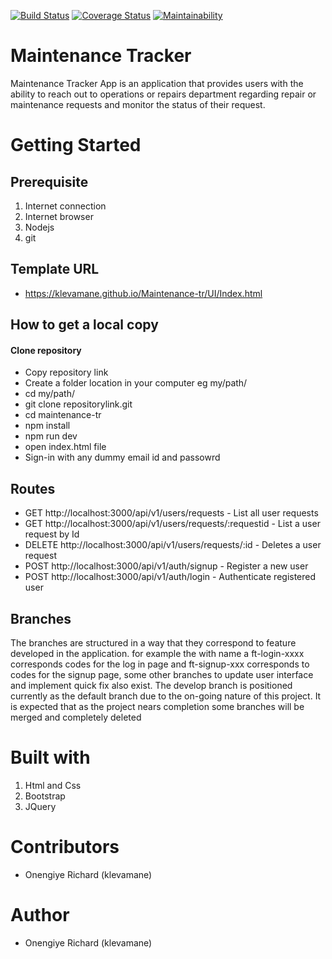 [![Build Status](https://travis-ci.org/klevamane/Maintenance-tr.svg?branch=feature)](https://travis-ci.org/klevamane/Maintenance-tr) [![Coverage Status](https://coveralls.io/repos/github/klevamane/Maintenance-tr/badge.svg?branch=feature)](https://coveralls.io/github/klevamane/Maintenance-tr?branch=feature) [![Maintainability](https://api.codeclimate.com/v1/badges/1e818cfeb6e60ac2c268/maintainability)](https://codeclimate.com/github/klevamane/Maintenance-tr/maintainability)



# Maintenance Tracker
Maintenance Tracker App is an application that provides users with the ability to reach out to
operations or repairs department regarding repair or maintenance requests and monitor the
status of their request.

# Getting Started

## Prerequisite
1. Internet connection
2. Internet browser
3. Nodejs
4. git

## Template URL
* https://klevamane.github.io/Maintenance-tr/UI/Index.html

## How to get a local copy
#### Clone repository
* Copy repository link
* Create a folder location in your computer eg my/path/
* cd my/path/
* git clone repositorylink.git
* cd maintenance-tr
* npm install
* npm run dev
* open index.html file
* Sign-in with any dummy email id and passowrd

## Routes

* GET http://localhost:3000/api/v1/users/requests - List all user requests
* GET http://localhost:3000/api/v1/users/requests/:requestid - List a user request by Id
* DELETE http://localhost:3000/api/v1/users/requests/:id - Deletes a user request
* POST http://localhost:3000/api/v1/auth/signup - Register a new user
* POST http://localhost:3000/api/v1/auth/login - Authenticate registered user

## Branches
The branches are structured in a way that they correspond to feature developed in the application. for example the with name a ft-login-xxxx corresponds codes for the log in page and ft-signup-xxx corresponds to codes for the signup page, some other branches to update user interface and implement quick fix also exist.
The develop branch is positioned currently as the default branch due to the on-going nature of this project. It is expected that as the project nears completion some branches will be merged and completely deleted


# Built with
1. Html and Css
2. Bootstrap
3. JQuery

# Contributors
* Onengiye Richard (klevamane)
# Author
* Onengiye Richard (klevamane)


